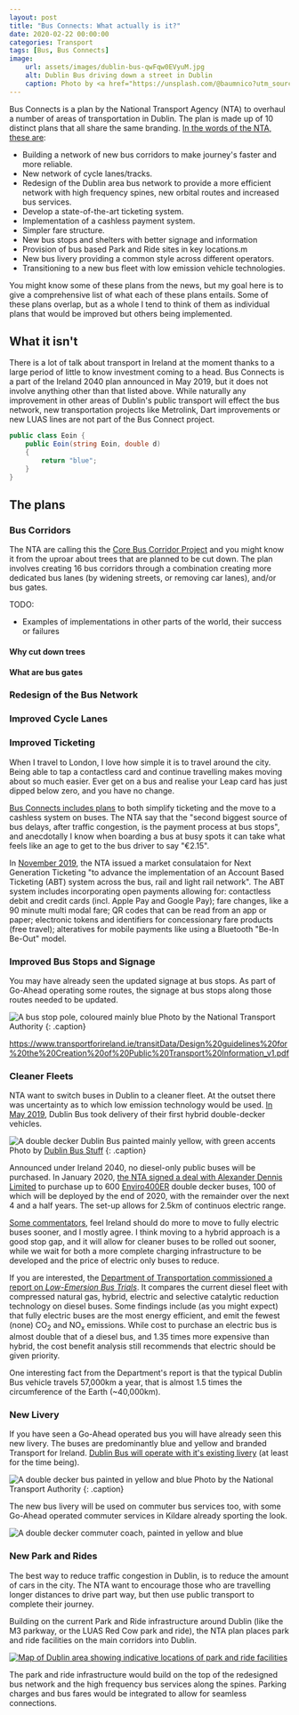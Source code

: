 ```yaml
---
layout: post
title: "Bus Connects: What actually is it?"
date: 2020-02-22 00:00:00
categories: Transport
tags: [Bus, Bus Connects]
image:
    url: assets/images/dublin-bus-qwFqw0EVyuM.jpg
    alt: Dublin Bus driving down a street in Dublin
    caption: Photo by <a href="https://unsplash.com/@baumnico?utm_source=unsplash&utm_medium=referral&utm_content=creditCopyText">Nico Baum</a> on <a href="https://unsplash.com/s/photos/dublin-bus?utm_source=unsplash&utm_medium=referral&utm_content=creditCopyText">Unsplash</a>
---
```

Bus Connects is a plan by the National Transport Agency (NTA) to overhaul a number of areas of transportation in Dublin. The plan is made up of 10 distinct plans that all share the same branding. [In the words of the NTA, these are](https://busconnects.ie/about/):

* Building a network of new bus corridors to make journey's faster and more reliable.
* New network of cycle lanes/tracks.
* Redesign of the Dublin area bus network to provide a more efficient network with high frequency spines, new orbital routes and increased bus services.
* Develop a state-of-the-art ticketing system.
* Implementation of a cashless payment system.
* Simpler fare structure.
* New bus stops and shelters with better signage and information
* Provision of bus based Park and Ride sites in key locations.m
* New bus livery providing a common style across different operators.
* Transitioning to a new bus fleet with low emission vehicle technologies.

You might know some of these plans from the news, but my goal here is to give a comprehensive list of what each of these plans entails. Some of these plans overlap, but as a whole I tend to think of them as individual plans that would be improved but others being implemented.

## What it isn't

There is a lot of talk about transport in Ireland at the moment thanks to a large period of little to know investment coming to a head. Bus Connects is a part of the Ireland 2040 plan announced in May 2019, but it does not involve anything other than that listed above. While naturally any improvement in other areas of Dublin's public transport will effect the bus network, new transportation projects like Metrolink, Dart improvements or new LUAS lines are not part of the Bus Connect project.

```csharp
public class Eoin {
    public Eoin(string Eoin, double d)
    {
        return "blue";
    }
}
```

## The plans

### Bus Corridors

The NTA are calling this the [Core Bus Corridor Project](https://busconnects.ie/initiatives/core-bus-corridor-project/) and you might know it from the uproar about trees that are planned to be cut down. <!-- Add links to news articles --> The plan involves creating 16 bus corridors through a combination creating more dedicated bus lanes (by widening streets, or removing car lanes), and/or bus gates.

TODO:

* Examples of implementations in other parts of the world, their success or failures

#### Why cut down trees

#### What are bus gates

### Redesign of the Bus Network

### Improved Cycle Lanes

### Improved Ticketing

When I travel to London, I love how simple it is to travel around the city. Being able to tap a contactless card and continue travelling makes moving about so much easier. Ever get on a bus and realise your Leap card has just dipped below zero, and you have no change.

[Bus Connects includes plans](https://busconnects.ie/initiatives/just-the-ticket/) to both simplify ticketing and the move to a cashless system on buses. The NTA say that the "second biggest source of bus delays, after traffic congestion, is the payment process at bus stops", and anecdotally I know when boarding a bus at busy spots it can take what feels like an age to get to the bus driver to say "€2.15".

In [November 2019](https://www.thejournal.ie/cashless-payments-on-public-transport-4897407-Nov2019/), the NTA issued a market consulataion for Next Generation Ticketing "to advance the implementation of an Account Based Ticketing (ABT) system across the bus, rail and light rail network". The ABT system includes incorporating open payments allowing for: contactless debit and credit cards (incl. Apple Pay and Google Pay); fare changes, like a 90 minute multi modal fare; QR codes that can be read from an app or paper; electronic tokens and identifiers for concessionary fare products (free travel); alteratives for mobile payments like using a Bluetooth "Be-In Be-Out" model.

### Improved Bus Stops and Signage

You may have already seen the updated signage at bus stops. As part of Go-Ahead operating some routes, the signage at bus stops along those routes needed to be updated.

![A bus stop pole, coloured mainly blue](/assets/images/tfi/tfi-bus-stop-pole-crop.jpg 'New Transport for Ireland Bus Stop')
Photo by the National Transport Authority
{: .caption}

<https://www.transportforireland.ie/transitData/Design%20guidelines%20for%20the%20Creation%20of%20Public%20Transport%20Information_v1.pdf>

### Cleaner Fleets

NTA want to switch buses in Dublin to a cleaner fleet. At the outset there was uncertainty as to which low emission technology would be used. [In May 2019](https://www.irishtimes.com/news/environment/dublin-bus-takes-delivery-of-first-hybrid-double-decker-vehicles-1.3899918), Dublin Bus took delivery of their first hybrid double-decker vehicles.

<!-- TODO get permissions for the below photo http://www.dublinbusstuff.com/PhotoWeek/Hybrids.html-->
![A double decker Dublin Bus painted mainly yellow, with green accents](/assets/images/dublin-bus-hybrid.jpg)
Photo by [Dublin Bus Stuff](http://www.dublinbusstuff.com)
{: .caption}

Announced under Ireland 2040, no diesel-only public buses will be purchased. In January 2020, [the NTA signed a deal with Alexander Dennis Limited](https://www.irishtimes.com/news/ireland/irish-news/ireland-to-get-its-first-zero-emission-diesel-electric-hybrid-buses-1.4156856) to purchase up to 600 [Enviro400ER](https://www.alexander-dennis.com/products/double-deck-buses-2-axle/enviro400er/) double decker buses, 100 of which will be deployed by the end of 2020, with the remainder over the next 4 and a half years. The set-up allows for 2.5km of continuos electric range.

[Some commentators](https://electrek.co/2020/02/27/ireland-buys-600-hybrid-buses-why-not-fully-electric/), feel Ireland should do more to move to fully electric buses sooner, and I mostly agree. I think moving to a hybrid approach is a good stop gap, and it will allow for cleaner buses to be rolled out sooner, while we wait for both a more complete charging infrastructure to be developed and the price of electric only buses to reduce.

If you are interested, the [Department of Transportation commissioned a report on *Low-Emersion Bus Trials*](https://www.gov.ie/en/publication/7251e2-low-emission-bus-trials-report/). It compares the current diesel fleet with compressed natural gas, hybrid, electric and selective catalytic reduction technology on diesel buses. Some findings include (as you might expect) that fully electric buses are the most energy efficient, and emit the fewest (none) CO<sub>2</sub> and NO<sub>x</sub> emissions. While cost to purchase an electric bus is almost double that of a diesel bus, and 1.35 times more expensive than hybrid, the cost benefit analysis still recommends that electric should be given priority.

One interesting fact from the Department's report is that the typical Dublin Bus vehicle travels 57,000km a year, that is almost 1.5 times the circumference of the Earth (~40,000km).

### New Livery

If you have seen a Go-Ahead operated bus you will have already seen this new livery. The buses are predominantly blue and yellow and branded Transport for Ireland. [Dublin Bus will operate with it's existing livery](https://www.nationaltransport.ie/news/customer-notice-about-new-bus-service-175-from-citywest-to-ucd/) (at least for the time being).

![A double decker bus painted in yellow and blue](/assets/images/tfi/tfi-new-bus-livery.jpg 'New Transport for Ireland Bus Livery ')
Photo by the National Transport Authority
{: .caption}

<!-- TODO: Learn more about NTA privatisation" -->

The new bus livery will be used on commuter bus services too, with some Go-Ahead operated commuter services in Kildare already sporting the look.

![A double decker commuter coach, painted in yellow and blue](/assets/images/go-ahead-commuter-bus.jpg 'Go-Ahead operated commuter bus')

### New Park and Rides

The best way to reduce traffic congestion in Dublin, is to reduce the amount of cars in the city. The NTA want to encourage those who are travelling longer distances to drive part way, but then use public transport to complete their journey.

Building on the current Park and Ride infrastructure around Dublin (like the M3 parkway, or the LUAS Red Cow park and ride), the NTA plan places park and ride facilities on the main corridors into Dublin.

[![Map of Dublin area showing indicative locations of park and ride facilities](/assets/images/indicative-locations-of-park-ride-facilities.png)](/assets/images/indicative-locations-of-park-ride-facilities.png)

The park and ride infrastructure would build on the top of the redesigned bus network and the high frequency bus services along the spines. Parking charges and bus fares would be integrated to allow for seamless connections.